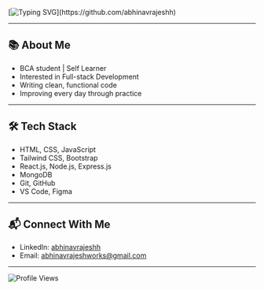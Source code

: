[![Typing SVG](https://readme-typing-svg.herokuapp.com?font=Fira+Code&size=18&color=blue&width=500&lines=Hi+there!+👋+I'm+Abhinav+Rajesh.;Welcome+to+my+GitHub!)](https://github.com/abhinavrajeshh)

---
## 📚 About Me

- BCA student | Self Learner
- Interested in Full-stack Development  
- Writing clean, functional code  
- Improving every day through practice  

---

## 🛠️ Tech Stack

- HTML, CSS, JavaScript  
- Tailwind CSS, Bootstrap  
- React.js, Node.js, Express.js  
- MongoDB  
- Git, GitHub  
- VS Code, Figma

---

## 📬 Connect With Me

- LinkedIn: [abhinavrajeshh](https://linkedin.com/in/abhinavrajeshh)  
- Email: [abhinavrajeshworks@gmail.com](mailto:abhinavrajeshworks@gmail.com)  

---

 ![Profile Views](https://komarev.com/ghpvc/?username=abhinavrajeshh&color=blue) 

